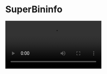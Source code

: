 # SuperBininfo

![](https://digi21.blob.core.windows.net/videos-ayuda/desarrollo/19.%20SuperBininfo.mp4)



